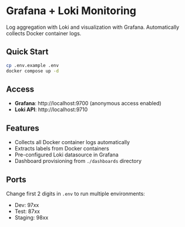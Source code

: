 # Grafana + Loki Monitoring

Log aggregation with Loki and visualization with Grafana. Automatically collects Docker container logs.

## Quick Start

```bash
cp .env.example .env
docker compose up -d
```

## Access

- **Grafana**: http://localhost:9700 (anonymous access enabled)
- **Loki API**: http://localhost:9710

## Features

- Collects all Docker container logs automatically
- Extracts labels from Docker containers
- Pre-configured Loki datasource in Grafana
- Dashboard provisioning from `./dashboards` directory

## Ports

Change first 2 digits in `.env` to run multiple environments:
- Dev: 97xx
- Test: 87xx
- Staging: 98xx